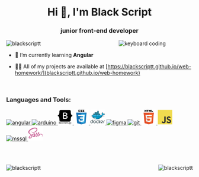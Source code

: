 <h1 align="center">Hi 👋, I'm Black Script</h1>
<h3 align="center">junior front-end developer</h3>

<img src='https://github.com/blackscriptt/blackscriptt/assets/111915039/78eb4768-236f-44f3-8b76-fca4fb081387' width='200' alt='keyboard coding' align='right'>

<p align="left"> <img src="https://komarev.com/ghpvc/?username=blackscriptt&label=Profile%20views&color=0e75b6&style=flat" alt="blackscriptt" /> </p>

- 🌱 I’m currently learning **Angular**

- 👨‍💻 All of my projects are available at [https://blackscriptt.github.io/web-homework/](blackscriptt.github.io/web-homework)

<br>
<h3 align="left">Languages and Tools:</h3>
<p align="left"> <a href="https://angular.io" target="_blank" rel="noreferrer"> <img src="https://angular.io/assets/images/logos/angular/angular.svg" alt="angular" width="40" height="40"/> </a> <a href="https://www.arduino.cc/" target="_blank" rel="noreferrer"> <img src="https://cdn.worldvectorlogo.com/logos/arduino-1.svg" alt="arduino" width="40" height="40"/> </a> <a href="https://getbootstrap.com" target="_blank" rel="noreferrer"> <img src="https://raw.githubusercontent.com/devicons/devicon/master/icons/bootstrap/bootstrap-plain-wordmark.svg" alt="bootstrap" width="40" height="40"/> </a> <a href="https://www.w3schools.com/css/" target="_blank" rel="noreferrer"> <img src="https://raw.githubusercontent.com/devicons/devicon/master/icons/css3/css3-original-wordmark.svg" alt="css3" width="40" height="40"/> </a> <a href="https://www.docker.com/" target="_blank" rel="noreferrer"> <img src="https://raw.githubusercontent.com/devicons/devicon/master/icons/docker/docker-original-wordmark.svg" alt="docker" width="40" height="40"/> </a> <a href="https://www.figma.com/" target="_blank" rel="noreferrer"> <img src="https://www.vectorlogo.zone/logos/figma/figma-icon.svg" alt="figma" width="40" height="40"/> </a> <a href="https://git-scm.com/" target="_blank" rel="noreferrer"> <img src="https://www.vectorlogo.zone/logos/git-scm/git-scm-icon.svg" alt="git" width="40" height="40"/> </a> <a href="https://www.w3.org/html/" target="_blank" rel="noreferrer"> <img src="https://raw.githubusercontent.com/devicons/devicon/master/icons/html5/html5-original-wordmark.svg" alt="html5" width="40" height="40"/> </a> <a href="https://developer.mozilla.org/en-US/docs/Web/JavaScript" target="_blank" rel="noreferrer"> <img src="https://raw.githubusercontent.com/devicons/devicon/master/icons/javascript/javascript-original.svg" alt="javascript" width="40" height="40"/> </a> <a href="https://www.microsoft.com/en-us/sql-server" target="_blank" rel="noreferrer"> <img src="https://www.svgrepo.com/show/303229/microsoft-sql-server-logo.svg" alt="mssql" width="40" height="40"/> </a> <a href="https://sass-lang.com" target="_blank" rel="noreferrer"> <img src="https://raw.githubusercontent.com/devicons/devicon/master/icons/sass/sass-original.svg" alt="sass" width="40" height="40"/> </a> </p>
<br><br>
<p>
  <img align="left" height="170" src="https://github-readme-stats.vercel.app/api/top-langs?username=blackscriptt&show_icons=true&locale=en&layout=compact" alt="blackscriptt" />
</p>

<p>
  &nbsp;<img align="right" height="150" src="https://github-readme-stats.vercel.app/api?username=blackscriptt&show_icons=true&locale=en" alt="blackscriptt" />
</p>
